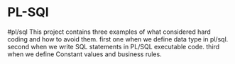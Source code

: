 # PL-SQl
#pl/sql This project contains three examples of what considered hard coding and how to avoid them. 
first one when we define data type in pl/sql. second when we write SQL statements in PL/SQL executable code. 
third when we define Constant values and business rules.
